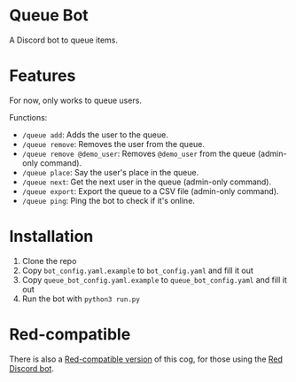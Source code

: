 # Queue Bot

A Discord bot to queue items.

# Features

For now, only works to queue users.

Functions:

- `/queue add`: Adds the user to the queue.
- `/queue remove`: Removes the user from the queue.
- `/queue remove @demo_user`: Removes `@demo_user` from the queue (admin-only command).
- `/queue place`: Say the user's place in the queue.
- `/queue next`: Get the next user in the queue (admin-only command).
- `/queue export`: Export the queue to a CSV file (admin-only command).
- `/queue ping`: Ping the bot to check if it's online.

# Installation

1. Clone the repo
2. Copy `bot_config.yaml.example` to `bot_config.yaml` and fill it out
3. Copy `queue_bot_config.yaml.example` to `queue_bot_config.yaml` and fill it out
4. Run the bot with `python3 run.py`

# Red-compatible
There is also a [Red-compatible version](https://github.com/nwithan8/nwithan8-cogs) of this cog, for those using the [Red Discord bot](https://docs.discord.red/en/stable/).
